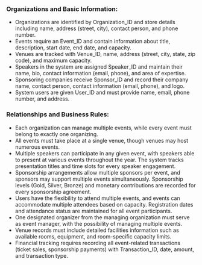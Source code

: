 ### Organizations and Basic Information:

* Organizations are identified by Organization_ID and store details including name, address (street, city), contact person, and phone number.
* Events require an Event_ID and contain information about title, description, start date, end date, and capacity.
* Venues are tracked with Venue_ID, name, address (street, city, state, zip code), and maximum capacity.
* Speakers in the system are assigned Speaker_ID and maintain their name, bio, contact information (email, phone), and area of expertise.
* Sponsoring companies receive Sponsor_ID and record their company name, contact person, contact information (email, phone), and logo.
* System users are given User_ID and must provide name, email, phone number, and address.

### Relationships and Business Rules:

* Each organization can manage multiple events, while every event must belong to exactly one organizing.
* All events must take place at a single venue, though venues may host numerous events.
* Multiple speakers can participate in any given event, with speakers able to present at various events throughout the year. The system tracks presentation titles and time slots for every speaker engagement.
* Sponsorship arrangements allow multiple sponsors per event, and sponsors may support multiple events simultaneously. Sponsorship levels (Gold, Silver, Bronze) and monetary contributions are recorded for every sponsorship agreement.
* Users have the flexibility to attend multiple events, and events can accommodate multiple attendees based on capacity. Registration dates and attendance status are maintained for all event participants.
* One designated organizer from the managing organization must serve as event manager, with the possibility of managing multiple events.
* Venue records must include detailed facilities information such as available rooms, equipment, and room-specific capacity limits.
* Financial tracking requires recording all event-related transactions (ticket sales, sponsorship payments) with Transaction_ID, date, amount, and transaction type.
